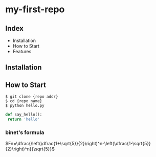 # my-first-repo

## Index

- Installation
- How to Start
- Features

## Installation

## How to Start

```shell
$ git clone {repo addr}
$ cd {repo name}
$ python hello.py
```

```python
def say_hello():
 return 'hello'
```

### binet's formula

$Fn=\dfrac{\left(\dfrac{1+\sqrt{5}}{2}\right)^n-\left(\dfrac{1-\sqrt{5}}{2}\right)^n}{\sqrt{5}}$

